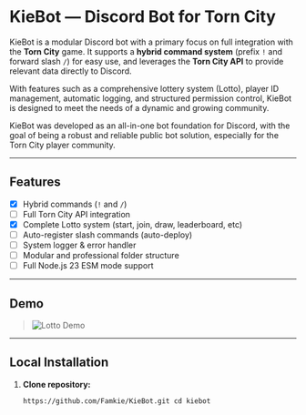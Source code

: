 # KieBot — Discord Bot for Torn City 
KieBot is a modular Discord bot with a primary focus on full integration with the **Torn City** game. It supports a **hybrid command system** (prefix `!` and forward slash `/`) for easy use, and leverages the **Torn City API** to provide relevant data directly to Discord. 

With features such as a comprehensive lottery system (Lotto), player ID management, automatic logging, and structured permission control, KieBot is designed to meet the needs of a dynamic and growing community.

KieBot was developed as an all-in-one bot foundation for Discord, with the goal of being a robust and reliable public bot solution, especially for the Torn City player community.

--- 

## Features 
- [x] Hybrid commands (`!` and `/`)
- [ ] Full Torn City API integration
- [x] Complete Lotto system (start, join, draw, leaderboard, etc)
- [ ] Auto-register slash commands (auto-deploy)
- [ ] System logger & error handler
- [ ] Modular and professional folder structure
- [ ] Full Node.js 23 ESM mode support

--- 

## Demo 
> ![Lotto Demo](./assets/demo-lotto.gif)

--- 

## Local Installation 
1. **Clone repository:**
   ``` bash git clone
   https://github.com/Famkie/KieBot.git cd kiebot
